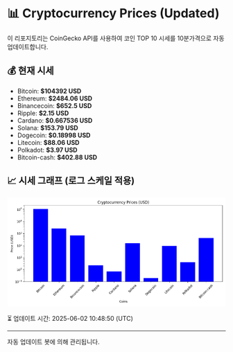 
# 📊 Cryptocurrency Prices (Updated)

이 리포지토리는 CoinGecko API를 사용하여 코인 TOP 10 시세를 10분가격으로 자동 업데이트합니다.

## 💰 현재 시세
- Bitcoin: **$104392 USD**
- Ethereum: **$2484.06 USD**
- Binancecoin: **$652.5 USD**
- Ripple: **$2.15 USD**
- Cardano: **$0.667536 USD**
- Solana: **$153.79 USD**
- Dogecoin: **$0.18998 USD**
- Litecoin: **$88.06 USD**
- Polkadot: **$3.97 USD**
- Bitcoin-cash: **$402.88 USD**

## 📈 시세 그래프 (로그 스케일 적용)
![Crypto Prices](crypto_prices.png)

⏳ 업데이트 시간: 2025-06-02 10:48:50 (UTC)

---
자동 업데이트 봇에 의해 관리됩니다.
